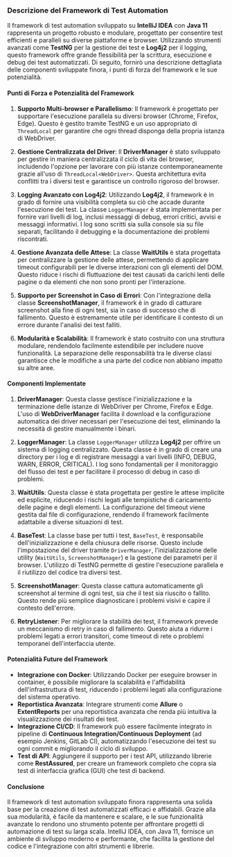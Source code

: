 ### Descrizione del Framework di Test Automation

Il framework di test automation sviluppato su **IntelliJ IDEA** con **Java 11** rappresenta un progetto robusto e modulare, progettato per consentire test efficienti e paralleli su diverse piattaforme e browser. Utilizzando strumenti avanzati come **TestNG** per la gestione dei test e **Log4j2** per il logging, questo framework offre grande flessibilità per la scrittura, esecuzione e debug dei test automatizzati. Di seguito, fornirò una descrizione dettagliata delle componenti sviluppate finora, i punti di forza del framework e le sue potenzialità.

#### Punti di Forza e Potenzialità del Framework

1. **Supporto Multi-browser e Parallelismo**: Il framework è progettato per supportare l'esecuzione parallela su diversi browser (Chrome, Firefox, Edge). Questo è gestito tramite TestNG e un uso appropriato di `ThreadLocal` per garantire che ogni thread disponga della propria istanza di WebDriver.

2. **Gestione Centralizzata del Driver**: Il **DriverManager** è stato sviluppato per gestire in maniera centralizzata il ciclo di vita dei browser, includendo l'opzione per lavorare con più istanze contemporaneamente grazie all'uso di `ThreadLocal<WebDriver>`. Questa architettura evita conflitti tra i diversi test e garantisce un controllo rigoroso del browser.

3. **Logging Avanzato con Log4j2**: Utilizzando **Log4j2**, il framework è in grado di fornire una visibilità completa su ciò che accade durante l'esecuzione dei test. La classe `LoggerManager` è stata implementata per fornire vari livelli di log, inclusi messaggi di debug, errori critici, avvisi e messaggi informativi. I log sono scritti sia sulla console sia su file separati, facilitando il debugging e la documentazione dei problemi riscontrati.

4. **Gestione Avanzata delle Attese**: La classe **WaitUtils** è stata progettata per centralizzare la gestione delle attese, permettendo di applicare timeout configurabili per le diverse interazioni con gli elementi del DOM. Questo riduce i rischi di fluttuazione dei test causati da carichi lenti delle pagine o da elementi che non sono pronti per l'interazione.

5. **Supporto per Screenshot in Caso di Errori**: Con l'integrazione della classe **ScreenshotManager**, il framework è in grado di catturare screenshot alla fine di ogni test, sia in caso di successo che di fallimento. Questo è estremamente utile per identificare il contesto di un errore durante l'analisi dei test falliti.

6. **Modularità e Scalabilità**: Il framework è stato costruito con una struttura modulare, rendendolo facilmente estendibile per includere nuove funzionalità. La separazione delle responsabilità tra le diverse classi garantisce che le modifiche a una parte del codice non abbiano impatto su altre aree.

#### Componenti Implementate

1. **DriverManager**: Questa classe gestisce l'inizializzazione e la terminazione delle istanze di WebDriver per Chrome, Firefox e Edge. L'uso di **WebDriverManager** facilita il download e la configurazione automatica dei driver necessari per l'esecuzione dei test, eliminando la necessità di gestire manualmente i binari.

2. **LoggerManager**: La classe `LoggerManager` utilizza **Log4j2** per offrire un sistema di logging centralizzato. Questa classe è in grado di creare una directory per i log e di registrare messaggi a vari livelli (INFO, DEBUG, WARN, ERROR, CRITICAL). I log sono fondamentali per il monitoraggio del flusso dei test e per facilitare il processo di debug in caso di problemi.

3. **WaitUtils**: Questa classe è stata progettata per gestire le attese implicite ed esplicite, riducendo i rischi legati alle tempistiche di caricamento delle pagine e degli elementi. La configurazione del timeout viene gestita dal file di configurazione, rendendo il framework facilmente adattabile a diverse situazioni di test.

4. **BaseTest**: La classe base per tutti i test, `BaseTest`, è responsabile dell'inizializzazione e della chiusura delle risorse. Questo include l'impostazione del driver tramite `DriverManager`, l'inizializzazione delle utility (`WaitUtils`, `ScreenshotManager`) e la gestione dei parametri per il browser. L'utilizzo di TestNG permette di gestire l'esecuzione parallela e il riutilizzo del codice tra diversi test.

5. **ScreenshotManager**: Questa classe cattura automaticamente gli screenshot al termine di ogni test, sia che il test sia riuscito o fallito. Questo rende più semplice diagnosticare i problemi visivi e capire il contesto dell'errore.

6. **RetryListener**: Per migliorare la stabilità dei test, il framework prevede un meccanismo di retry in caso di fallimento. Questo aiuta a ridurre i problemi legati a errori transitori, come timeout di rete o problemi temporanei dell'interfaccia utente.

#### Potenzialità Future del Framework
- **Integrazione con Docker**: Utilizzando Docker per eseguire browser in container, è possibile migliorare la scalabilità e l'affidabilità dell'infrastruttura di test, riducendo i problemi legati alla configurazione del sistema operativo.
- **Reportistica Avanzata**: Integrare strumenti come **Allure** o **ExtentReports** per una reportistica avanzata che renda più intuitiva la visualizzazione dei risultati dei test.
- **Integrazione CI/CD**: Il framework può essere facilmente integrato in pipeline di **Continuous Integration/Continuous Deployment** (ad esempio Jenkins, GitLab CI), automatizzando l'esecuzione dei test su ogni commit e migliorando il ciclo di sviluppo.
- **Test di API**: Aggiungere il supporto per i test API, utilizzando librerie come **RestAssured**, per creare un framework completo che copra sia test di interfaccia grafica (GUI) che test di backend.

#### Conclusione
Il framework di test automation sviluppato finora rappresenta una solida base per la creazione di test automatizzati efficaci e affidabili. Grazie alla sua modularità, è facile da mantenere e scalare, e le sue funzionalità avanzate lo rendono uno strumento potente per affrontare progetti di automazione di test su larga scala. IntelliJ IDEA, con Java 11, fornisce un ambiente di sviluppo moderno e performante, che facilita la gestione del codice e l'integrazione con altri strumenti e librerie.
